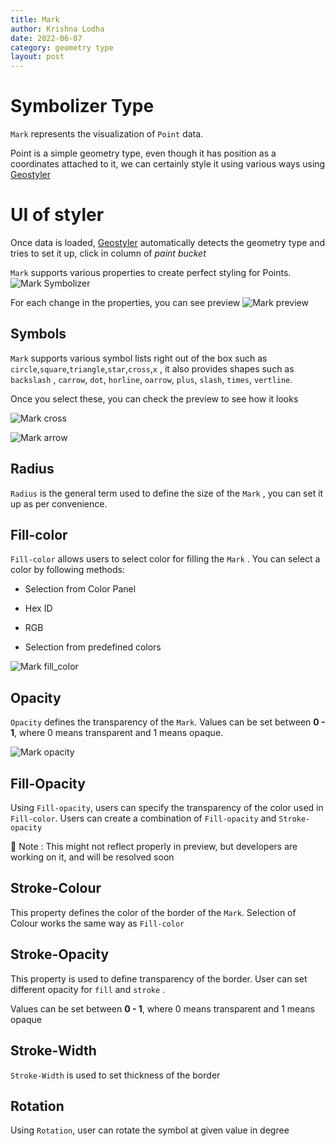 ```yaml
---
title: Mark
author: Krishna Lodha
date: 2022-06-07
category: geometry type
layout: post
---
```




# **Symbolizer Type**

`Mark` represents the visualization of `Point` data.

Point is a simple geometry type, even though it has position as a coordinates attached to it, we can certainly style it using various ways using  [Geostyler](https://geostyler.org/) 

# **UI of styler**

Once data is loaded, [Geostyler](https://geostyler.org/) automatically detects the geometry type and tries to set it up, click in column of *paint bucket*

`Mark` supports various properties to create perfect styling for Points. 
![Mark Symbolizer]( ../../images/mark_sym.png "Mark Symbolizer")

For each change in the properties, you can see preview
![Mark preview]( ../../images/preview_mark.png "Mark preview")



## Symbols

`Mark` supports various symbol lists right out of the box such as `circle`,`square`,`triangle`,`star`,`cross`,`x` , it also provides shapes such as `backslash` , `carrow`, `dot`, `horline`, `oarrow`, `plus`, `slash`, `times`, `vertline`.

Once you select these, you can check the preview to see how it looks

![Mark cross]( ../../images/mark_cross.png "Mark cross")

![Mark arrow]( ../../images/mark_arrow.png "Mark arrow")


## Radius

`Radius` is the general term used to define the size of the `Mark` , you can set it up as per convenience.


## Fill-color

`Fill-color` allows users to select color for filling the `Mark` . You can select a color by following methods:


- Selection from Color Panel

- Hex ID
- RGB
- Selection from predefined colors

![Mark fill_color]( ../../images/mark_fill_color.png "Mark fill_color")

## Opacity

`Opacity` defines the transparency of the `Mark`. Values can be set between **0 - 1**, where 0 means transparent and 1 means opaque.


![Mark opacity]( ../../images/mark_opacity.png "Mark opacity")


## Fill-Opacity

Using `Fill-opacity`, users can specify the transparency of the color used in `Fill-color`. Users can create a combination of `Fill-opacity` and `Stroke-opacity`


<aside>
🚀 Note : This might not reflect properly in preview, but developers are working on it, and will be resolved soon

</aside>

## Stroke-Colour

This property defines the color of the border of the `Mark`. Selection of Colour works the same way as `Fill-color`

## Stroke-Opacity

This property is used to define transparency of the border. User can set different opacity for `fill` and `stroke` .

Values can be set between **0 - 1**, where 0 means transparent and 1 means opaque


## Stroke-Width

`Stroke-Width` is used to set thickness of the border

## Rotation

Using `Rotation`, user can rotate the symbol at given value in degree
